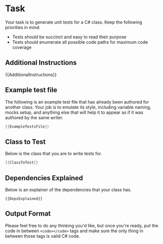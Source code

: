 # Task
Your task is to generate unit tests for a C# class. Keep the following priorities in mind:
- Tests should be succinct and easy to read their purpose
- Tests should enumerate all possible code paths for maximum code coverage

## Additional Instructions
{{AdditionalInstructions}}

## Example test file
The following is an example test file that has already been authored for another class. Your job is to emulate its style, including variable naming, mocks setup, and anything else that will help it to appear as if it was authored by the same writer.
```csharp
{{ExampleTestsFile}}
```

## Class to Test
Below is the class that you are to write tests for.
```csharp
{{ClassToTest}}
```

## Dependencies Explained
Below is an explainer of the dependencies that your class has.
```
{{DepsExplained}}
```

## Output Format
Please feel free to do any thinking you'd like, but once you're ready, put the code in between `<code></code>` tags and make sure the only thing in between those tags is valid C# code.

